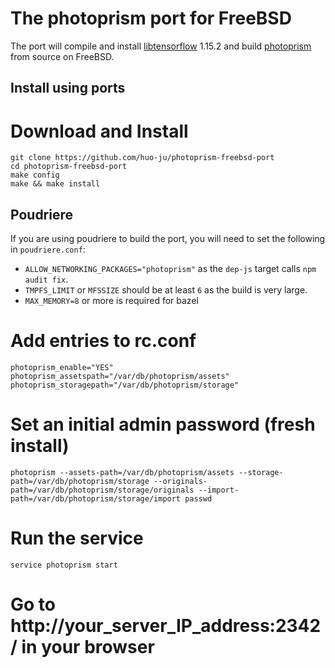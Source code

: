 # The photoprism port for FreeBSD

The port will compile and install [libtensorflow](https://www.tensorflow.org/install/lang_c) 1.15.2 and build [photoprism](https://github.com/photoprism/photoprism) from source on FreeBSD.

## Install using ports

# Download and Install
```
git clone https://github.com/huo-ju/photoprism-freebsd-port
cd photoprism-freebsd-port
make config
make && make install
```

## Poudriere

If you are using poudriere to build the port, you will need to set the
following in `poudriere.conf`:
* `ALLOW_NETWORKING_PACKAGES="photoprism"` as the `dep-js`
  target calls `npm audit fix`.
* `TMPFS_LIMIT` or `MFSSIZE` should be at least `6` as the build is very large.
* `MAX_MEMORY=8` or more is required for bazel

# Add entries to rc.conf

```
photoprism_enable="YES"
photoprism_assetspath="/var/db/photoprism/assets"
photoprism_storagepath="/var/db/photoprism/storage"
```

# Set an initial admin password (fresh install)

```
photoprism --assets-path=/var/db/photoprism/assets --storage-path=/var/db/photoprism/storage --originals-path=/var/db/photoprism/storage/originals --import-path=/var/db/photoprism/storage/import passwd
```

# Run the service

```
service photoprism start
```

# Go to http://your_server_IP_address:2342/ in your browser
